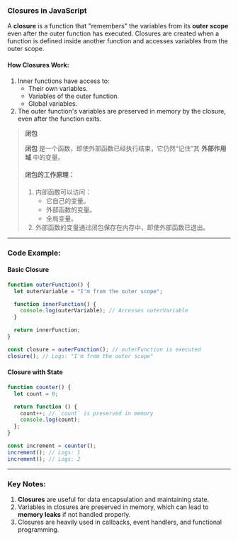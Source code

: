 ### Closures in JavaScript

<audio src="..\..\mp3\A closure is a .mp3"></audio>

A **closure** is a function that "remembers" the variables from its **outer scope** even after the outer function has executed. Closures are created when a function is defined inside another function and accesses variables from the outer scope.

#### **How Closures Work**:
1. Inner functions have access to:
   - Their own variables.
   - Variables of the outer function.
   - Global variables.
2. The outer function's variables are preserved in memory by the closure, even after the function exits.

> **闭包**  
>
> <audio src="..\..\mp3\闭包是一个函数，即使外部函数已.mp3"></audio>
>
> **闭包** 是一个函数，即使外部函数已经执行结束，它仍然“记住”其 **外部作用域** 中的变量。  
>
> #### **闭包的工作原理**：  
> 1. 内部函数可以访问：  
>    - 它自己的变量。  
>    - 外部函数的变量。  
>    - 全局变量。  
> 2. 外部函数的变量通过闭包保存在内存中，即使外部函数已退出。

---

### Code Example:

#### **Basic Closure**
```javascript
function outerFunction() {
  let outerVariable = "I'm from the outer scope";

  function innerFunction() {
    console.log(outerVariable); // Accesses outerVariable
  }

  return innerFunction;
}

const closure = outerFunction(); // outerFunction is executed
closure(); // Logs: "I'm from the outer scope"
```

#### **Closure with State**
```javascript
function counter() {
  let count = 0;

  return function () {
    count++; // `count` is preserved in memory
    console.log(count);
  };
}

const increment = counter();
increment(); // Logs: 1
increment(); // Logs: 2
```

---

### Key Notes:
1. **Closures** are useful for data encapsulation and maintaining state.  
2. Variables in closures are preserved in memory, which can lead to **memory leaks** if not handled properly.  
3. Closures are heavily used in callbacks, event handlers, and functional programming.